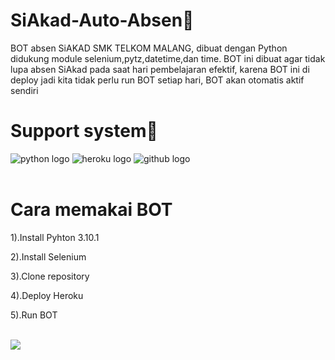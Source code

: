 # SiAkad-Auto-Absen🤖
BOT absen SiAKAD SMK TELKOM MALANG, dibuat dengan 
Python didukung module selenium,pytz,datetime,dan time. BOT ini dibuat agar tidak lupa absen SiAkad pada saat hari pembelajaran efektif, karena BOT ini di deploy jadi kita tidak perlu run BOT setiap hari, BOT akan otomatis aktif sendiri

# Support system🦹
![python logo](https://img.shields.io/badge/Python-14354C?style=for-the-badge&logo=python&logoColor=white)
![heroku logo](https://img.shields.io/badge/Heroku-430098?style=for-the-badge&logo=heroku&logoColor=white)
![github logo](https://img.shields.io/badge/GitHub-0A0A0A?style=for-the-badge&logo=github&logoColor=white)
<br>
<br>

# Cara memakai BOT 
1).Install Pyhton 3.10.1 

2).Install Selenium

3).Clone repository

4).Deploy Heroku

5).Run BOT
<br>
<br>

![](https://ForTheBadge.com/images/badges/built-by-developers.svg)